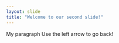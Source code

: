 ```yaml
---
layout: slide
title: "Welcome to our second slide!"
---
```

My paragraph
Use the left arrow to go back!
